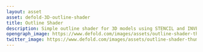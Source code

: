 ```yaml
---
layout: asset
asset: defold-3D-outline-shader
title: Outline Shader
description: Simple outline shader for 3D models using STENCIL and INVERTED HULL techniques.
opengraph_image: https://www.defold.com/images/assets/outline-shader-thumb.jpg
twitter_image: https://www.defold.com/images/assets/outline-shader-thumb.jpg
---
```

